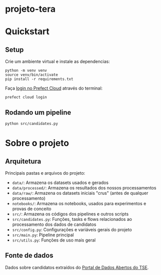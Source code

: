 # projeto-tera

# Quickstart

## Setup
Crie um ambiente virtual e instale as dependencias:
```
python -m venv venv
source venv/bin/activate
pip install -r requirements.txt
```

Faça [login no Prefect Cloud](https://docs.prefect.io/ui/cloud-quickstart/#log-into-prefect-cloud-from-a-terminal) através do terminal:
```
prefect cloud login
```


## Rodando um pipeline
```
python src/candidates.py 
```

# Sobre o projeto

## Arquitetura
Principais pastas e arquivos do projeto:

- `data/`: Armazena os datasets usados e gerados
- `data/processed/`: Armazena os resultados dos nossos processamentos
- `data/raw/`: Armazena os datasets iniciais "crus" (antes de qualquer processamento)
- `notebooks/`: Armazena os notebooks, usados para experimentos e provas de conceito
- `src/`: Armazena os códigos dos pipelines e outros scripts
- `src/candidates.py`: Funções, tasks e flows relacionados ao processamento dos dados de candidatos
- `src/config.py`: Configurações e variáveis gerais do projeto
- `src/main.py`: Pipeline principal
- `src/utils.py`: Funções de uso mais geral

## Fonte de dados
Dados sobre candidatos extraídos do [Portal de Dados Abertos do TSE](https://dadosabertos.tse.jus.br/dataset/candidatos-2022).